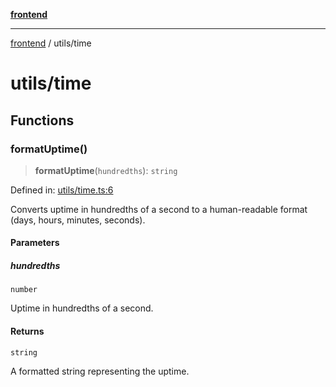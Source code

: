 [**frontend**](../README.md)

***

[frontend](../modules.md) / utils/time

# utils/time

## Functions

### formatUptime()

> **formatUptime**(`hundredths`): `string`

Defined in: [utils/time.ts:6](https://github.com/PalisadoesFoundation/switchmap-ng/blob/develop/frontend/src/app/utils/time.ts#L6)

Converts uptime in hundredths of a second to a human-readable format (days, hours, minutes, seconds).

#### Parameters

##### hundredths

`number`

Uptime in hundredths of a second.

#### Returns

`string`

A formatted string representing the uptime.
